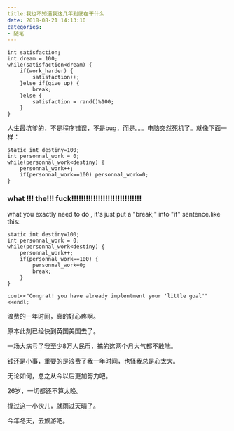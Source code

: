 ```yaml
---
title:我也不知道我这几年到底在干什么
date: 2018-08-21 14:13:10
categories:
- 随笔
---
```


    int satisfaction;
    int dream = 100;
    while(satisfaction<dream) {
        if(work_harder) {
            satisfaction++;
        }else if(give_up) {
            break;
        }else {
            satisfaction = rand()%100;
        }
    }


人生最坑爹的，不是程序错误，不是bug，而是。。。电脑突然死机了。就像下面一样：

    static int destiny=100;
    int personnal_work = 0;
    while(personnal_work<destiny) {
        personnal_work++;
        if(personnal_work==100) personnal_work=0;
    }



<h3>what !!! the!!! fuck!!!!!!!!!!!!!!!!!!!!!!!!!!!!!</h3>

what you exactly need to do , it's just put a "break;" into "if" sentence.like this:

    static int destiny=100;
    int personnal_work = 0;
    while(personnal_work<destiny) {
        personnal_work++;
        if(personnal_work==100) { 
            personnal_work=0;
            break;
        }
    }
    
    cout<<"Congrat! you have already implentment your 'little goal'"<<endl;



浪费的一年时间，真的好心疼啊。

原本此刻已经快到英国美国去了。

一场大病亏了我至少8万人民币，搞的这两个月大气都不敢喘。

钱还是小事，重要的是浪费了我一年时间，也怪我总是心太大。



无论如何，总之从今以后更加努力吧。

26岁，一切都还不算太晚。



撑过这一小伙儿，就雨过天晴了。

今年冬天，去旅游吧。
